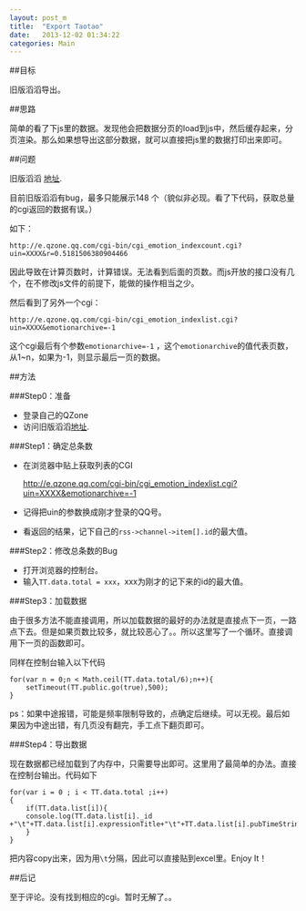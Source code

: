 ```yaml
---
layout: post_m
title:  "Export Taotao"
date:   2013-12-02 01:34:22
categories: Main
---
```


##目标

旧版滔滔导出。

##思路

简单的看了下js里的数据。发现他会把数据分页的load到js中，然后缓存起来，分页渲染。那么如果想导出这部分数据，就可以直接把js里的数据打印出来即可。

##问题

旧版滔滔 [地址](http://ctc.qzs.qq.com/qzone/blog/blog_mood.html).

目前旧版滔滔有bug，最多只能展示148 个（貌似非必现。看了下代码，获取总量的cgi返回的数据有误。）

如下：

    http://e.qzone.qq.com/cgi-bin/cgi_emotion_indexcount.cgi?uin=XXXX&r=0.5181506380904466

因此导致在计算页数时，计算错误。无法看到后面的页数。而js开放的接口没有几个，在不修改js文件的前提下，能做的操作相当之少。

然后看到了另外一个cgi：

    http://e.qzone.qq.com/cgi-bin/cgi_emotion_indexlist.cgi?uin=XXXX&emotionarchive=-1

这个cgi最后有个参数`emotionarchive=-1` ，这个`emotionarchive`的值代表页数，从1~n，如果为-1，则显示最后一页的数据。

##方法

###Step0：准备
- 登录自己的QZone
- 访问旧版滔滔[地址](http://ctc.qzs.qq.com/qzone/blog/blog_mood.html).

###Step1：确定总条数
- 在浏览器中贴上获取列表的CGI

    http://e.qzone.qq.com/cgi-bin/cgi_emotion_indexlist.cgi?uin=XXXX&emotionarchive=-1

- 记得把uin的参数换成刚才登录的QQ号。
- 看返回的结果，记下自己的`rss->channel->item[].id`的最大值。

###Step2：修改总条数的Bug
- 打开浏览器的控制台。
- 输入`TT.data.total = xxx`，xxx为刚才的记下来的id的最大值。

###Step3：加载数据

由于很多方法不能直接调用，所以加载数据的最好的办法就是直接点下一页，一路点下去。但是如果页数比较多，就比较恶心了。。所以这里写了一个循环。直接调用下一页的函数即可。

同样在控制台输入以下代码

    for(var n = 0;n < Math.ceil(TT.data.total/6);n++){
        setTimeout(TT.public.go(true),500);
    }

ps：如果中途报错，可能是频率限制导致的，点确定后继续。可以无视。最后如果因为中途出错，有几页没有翻完，手工点下翻页即可。

###Step4：导出数据

现在数据都已经加载到了内存中，只需要导出即可。这里用了最简单的办法。直接在控制台输出。代码如下

    for(var i = 0 ; i < TT.data.total ;i++)
    {
        if(TT.data.list[i]){
        console.log(TT.data.list[i]._id +"\t"+TT.data.list[i].expressionTitle+"\t"+TT.data.list[i].pubTimeString+"\t"+TT.data.list[i].title.value);
        }
    }

把内容copy出来，因为用`\t`分隔，因此可以直接贴到excel里。Enjoy It！

##后记

至于评论。没有找到相应的cgi。暂时无解了。。

